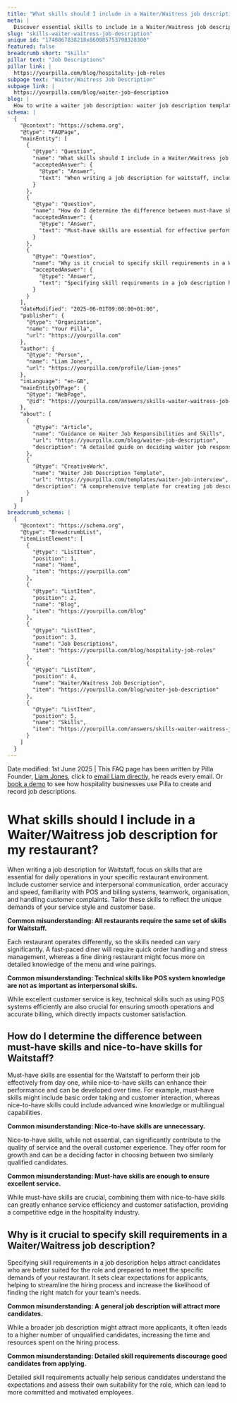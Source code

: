 ```yaml
---
title: "What skills should I include in a Waiter/Waitress job description for my restaurant?"
meta: |
  Discover essential skills to include in a Waiter/Waitress job description, and learn to differentiate must-have and nice-to-have skills for effective hiring.
slug: "skills-waiter-waitress-job-description"
unique id: "1748867838218x860885753798328300"
featured: false
breadcrumb short: "Skills"
pillar text: "Job Descriptions"
pillar link: |
  https://yourpilla.com/blog/hospitality-job-roles
subpage text: "Waiter/Waitress Job Description"
subpage link: |
  https://yourpilla.com/blog/waiter-job-description
blog: |
  How to write a waiter job description: waiter job description template included.
schema: |
  {
    "@context": "https://schema.org",
    "@type": "FAQPage",
    "mainEntity": [
      {
        "@type": "Question",
        "name": "What skills should I include in a Waiter/Waitress job description for my restaurant?",
        "acceptedAnswer": {
          "@type": "Answer",
          "text": "When writing a job description for waitstaff, include essential skills such as customer service and interpersonal communication, order accuracy and speed, familiarity with POS and billing systems, teamwork, organisation, and handling customer complaints. Tailor these skills to the needs of your restaurant's service style and customer base."
        }
      },
      {
        "@type": "Question",
        "name": "How do I determine the difference between must-have skills and nice-to-have skills for Waitstaff?",
        "acceptedAnswer": {
          "@type": "Answer",
          "text": "Must-have skills are essential for effective performance from day one, such as basic order taking and customer interaction. Nice-to-have skills, like advanced wine knowledge or multilingual capabilities, can enhance performance and can be developed over time."
        }
      },
      {
        "@type": "Question",
        "name": "Why is it crucial to specify skill requirements in a Waiter/Waitress job description?",
        "acceptedAnswer": {
          "@type": "Answer",
          "text": "Specifying skill requirements in a job description helps attract candidates well-suited for the role and prepared to meet your restaurant's demands. It sets clear expectations, aids in streamlining the hiring process, and increases the likelihood of finding a suitable match for your team."
        }
      }
    ],
    "dateModified": "2025-06-01T09:00:00+01:00",
    "publisher": {
      "@type": "Organization",
      "name": "Your Pilla",
      "url": "https://yourpilla.com"
    },
    "author": {
      "@type": "Person",
      "name": "Liam Jones",
      "url": "https://yourpilla.com/profile/liam-jones"
    },
    "inLanguage": "en-GB",
    "mainEntityOfPage": {
      "@type": "WebPage",
      "@id": "https://yourpilla.com/answers/skills-waiter-waitress-job-description"
    },
    "about": [
      {
        "@type": "Article",
        "name": "Guidance on Waiter Job Responsibilities and Skills",
        "url": "https://yourpilla.com/blog/waiter-job-description",
        "description": "A detailed guide on deciding waiter job responsibilities and essential skills required in the hospitality industry."
      },
      {
        "@type": "CreativeWork",
        "name": "Waiter Job Description Template",
        "url": "https://yourpilla.com/templates/waiter-job-interview",
        "description": "A comprehensive template for creating job descriptions for waitstaff, focusing on essential skills and requirements."
      }
    ]
  }
breadcrumb_schema: |
  {
    "@context": "https://schema.org",
    "@type": "BreadcrumbList",
    "itemListElement": [
      {
        "@type": "ListItem",
        "position": 1,
        "name": "Home",
        "item": "https://yourpilla.com"
      },
      {
        "@type": "ListItem",
        "position": 2,
        "name": "Blog",
        "item": "https://yourpilla.com/blog"
      },
      {
        "@type": "ListItem",
        "position": 3,
        "name": "Job Descriptions",
        "item": "https://yourpilla.com/blog/hospitality-job-roles"
      },
      {
        "@type": "ListItem",
        "position": 4,
        "name": "Waiter/Waitress Job Description",
        "item": "https://yourpilla.com/blog/waiter-job-description"
      },
      {
        "@type": "ListItem",
        "position": 5,
        "name": "Skills",
        "item": "https://yourpilla.com/answers/skills-waiter-waitress-job-description"
      }
    ]
  }
---
```


Date modified: 1st June 2025 | This FAQ page has been written by Pilla Founder, [Liam Jones](https://yourpilla.com/profile/liam-jones), click to [email Liam directly](https://mailto:liam@yourpilla.com), he reads every email. Or [book a demo](https://calendly.com/pilla/demo) to see how hospitality businesses use Pilla to create and record job descriptions.

# What skills should I include in a Waiter/Waitress job description for my restaurant?

When writing a job description for Waitstaff, focus on skills that are essential for daily operations in your specific restaurant environment. Include customer service and interpersonal communication, order accuracy and speed, familiarity with POS and billing systems, teamwork, organisation, and handling customer complaints. Tailor these skills to reflect the unique demands of your service style and customer base.

**Common misunderstanding: All restaurants require the same set of skills for Waitstaff.**

Each restaurant operates differently, so the skills needed can vary significantly. A fast-paced diner will require quick order handling and stress management, whereas a fine dining restaurant might focus more on detailed knowledge of the menu and wine pairings.

**Common misunderstanding: Technical skills like POS system knowledge are not as important as interpersonal skills.**

While excellent customer service is key, technical skills such as using POS systems efficiently are also crucial for ensuring smooth operations and accurate billing, which directly impacts customer satisfaction.

## How do I determine the difference between must-have skills and nice-to-have skills for Waitstaff?

Must-have skills are essential for the Waitstaff to perform their job effectively from day one, while nice-to-have skills can enhance their performance and can be developed over time. For example, must-have skills might include basic order taking and customer interaction, whereas nice-to-have skills could include advanced wine knowledge or multilingual capabilities.

**Common misunderstanding: Nice-to-have skills are unnecessary.**

Nice-to-have skills, while not essential, can significantly contribute to the quality of service and the overall customer experience. They offer room for growth and can be a deciding factor in choosing between two similarly qualified candidates.

**Common misunderstanding: Must-have skills are enough to ensure excellent service.**

While must-have skills are crucial, combining them with nice-to-have skills can greatly enhance service efficiency and customer satisfaction, providing a competitive edge in the hospitality industry.

## Why is it crucial to specify skill requirements in a Waiter/Waitress job description?

Specifying skill requirements in a job description helps attract candidates who are better suited for the role and prepared to meet the specific demands of your restaurant. It sets clear expectations for applicants, helping to streamline the hiring process and increase the likelihood of finding the right match for your team's needs.

**Common misunderstanding: A general job description will attract more candidates.**

While a broader job description might attract more applicants, it often leads to a higher number of unqualified candidates, increasing the time and resources spent on the hiring process.

**Common misunderstanding: Detailed skill requirements discourage good candidates from applying.**

Detailed skill requirements actually help serious candidates understand the expectations and assess their own suitability for the role, which can lead to more committed and motivated employees.